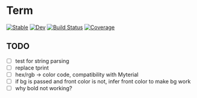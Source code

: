 # Term

[![Stable](https://img.shields.io/badge/docs-stable-blue.svg)](https://FedeClaudi.github.io/Term.jl/stable)
[![Dev](https://img.shields.io/badge/docs-dev-blue.svg)](https://FedeClaudi.github.io/Term.jl/dev)
[![Build Status](https://github.com/FedeClaudi/Term.jl/actions/workflows/CI.yml/badge.svg?branch=main)](https://github.com/FedeClaudi/Term.jl/actions/workflows/CI.yml?query=branch%3Amain)
[![Coverage](https://codecov.io/gh/FedeClaudi/Term.jl/branch/main/graph/badge.svg)](https://codecov.io/gh/FedeClaudi/Term.jl)

## TODO
- [ ] test for string parsing
- [ ] replace tprint
- [ ] hex/rgb -> color code, compatibility with Myterial
- [ ] if bg is passed and front color is not, infer front color to make bg work
- [ ] why bold not working?